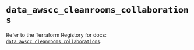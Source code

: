 # `data_awscc_cleanrooms_collaborations`

Refer to the Terraform Registory for docs: [`data_awscc_cleanrooms_collaborations`](https://registry.terraform.io/providers/hashicorp/awscc/0.70.0/docs/data-sources/cleanrooms_collaborations).

